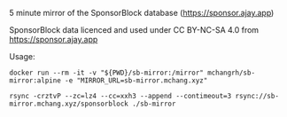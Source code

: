 5 minute mirror of the SponsorBlock database (https://sponsor.ajay.app)

SponsorBlock data licenced and used under CC BY-NC-SA 4.0 from https://sponsor.ajay.app

Usage:
```
docker run --rm -it -v "${PWD}/sb-mirror:/mirror" mchangrh/sb-mirror:alpine -e "MIRROR_URL=sb-mirror.mchang.xyz"

rsync -crztvP --zc=lz4 --cc=xxh3 --append --contimeout=3 rsync://sb-mirror.mchang.xyz/sponsorblock ./sb-mirror
```